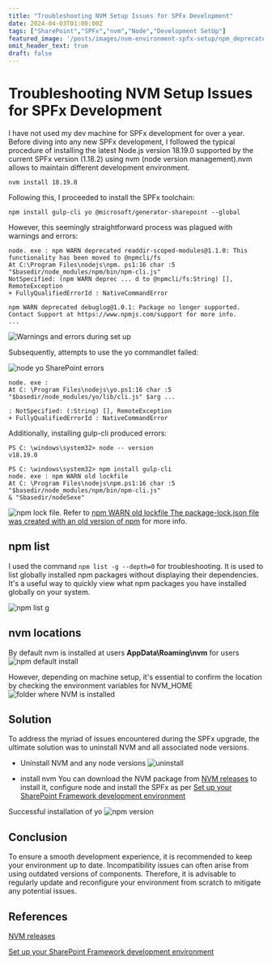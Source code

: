 ```yaml
---
title: "Troubleshooting NVM Setup Issues for SPFx Development"
date: 2024-04-03T01:00:00Z
tags: ["SharePoint","SPFx","nvm","Node","Development SetUp"]
featured_image: '/posts/images/nvm-environment-spfx-setup/npm_deprecatedFeatures.png'
omit_header_text: true
draft: false
---
```


# Troubleshooting NVM Setup Issues for SPFx Development

I have not used my dev machine for SPFx development for over a year. Before diving into any new SPFx development, I followed the typical procedure of installing the latest Node.js version 18.19.0 supported by the current SPFx version (1.18.2) using nvm (node version management).nvm allows to maintain different development environment.

```dotnetcli
nvm install 18.19.0
```
Following this, I proceeded to install the SPFx toolchain:

```dotnetcli
npm install gulp-cli yo @microsoft/generator-sharepoint --global
```

However, this seemingly straightforward process was plagued with warnings and errors:

```dotnetcli
node. exe : npm WARN deprecated readdir-scoped-modules@1.1.0: This functionality has been moved to @npmcli/fs
At C:\Program Files\nodejs\npm. ps1:16 char :5
"$basedir/node_modules/npm/bin/npm-cli.js"
NotSpecified: (npm WARN deprec ... d to @npmcli/fs:String) [], RemoteException
+ FullyQualifiedErrorId : NativeCommandError

npm WARN deprecated debuglog@1.0.1: Package no longer supported. Contact Support at https://www.npmjs.com/support for more info.
...
```

![Warnings and errors during set up](../images/nvm-environment-spfx-setup/npm_deprecatedFeatures.png)

Subsequently, attempts to use the yo commandlet failed:

![node yo SharePoint errors](../images/nvm-environment-spfx-setup/node-yo-sharepoint-error.png)

```dotnetcli
node. exe :
At C: \Program Files\nodejs\yo.ps1:16 char :5
"$basedir/node_modules/yo/lib/cli.js" $arg ...

: NotSpecified: (:String) [], RemoteException
+ FullyQualifiedErrorId : NativeCommandError
```

Additionally, installing gulp-cli produced errors:

```dotnetcli
PS C: \windows\system32> node -- version
v18.19.0

PS C: \windows\system32> npm install gulp-cli
node. exe : npm WARN old lockfile
At C: \Program Files\nodejs\npm.ps1:16 char :5
"$basedir/node_modules/npm/bin/npm-cli.js"
& "Sbasedir/nodeSexe"
```
 
![npm lock file](../images/nvm-environment-spfx-setup/npmwarnoldlockfile.png). Refer to [npm WARN old lockfile The package-lock.json file was created with an old version of npm](https://stackoverflow.com/questions/68260784/npm-warn-old-lockfile-the-package-lock-json-file-was-created-with-an-old-version) for more info.


## npm list

I used the command ```npm list -g --depth=0``` for troubleshooting. It is used to list globally installed npm packages without displaying their dependencies. It's a useful way to quickly view what npm packages you have installed globally on your system.

![npm list g](../images/nvm-environment-spfx-setup/npm-list-g.png)

## nvm locations

By default nvm is installed at users **AppData\Roaming\nvm** for users
![npm default install](../images/nvm-environment-spfx-setup/nvm_default_install.png)

However, depending on machine setup, it's essential to confirm the location by checking the environment variables for NVM_HOME
![folder where NVM is installed](../images/nvm-environment-spfx-setup/NVM_EnvironmentVar.png)

## Solution

To address the myriad of issues encountered during the SPFx upgrade, the ultimate solution was to uninstall NVM and all associated node versions. 

- Uninstall NVM and any node versions
![uninstall](../images/nvm-environment-spfx-setup/nvm_uninstall.png)

- install nvm 
You can download the NVM package from [NVM releases](https://github.com/coreybutler/nvm-windows/releases) to install it, configure node and install the SPFx as per [Set up your SharePoint Framework development environment](https://learn.microsoft.com/en-us/sharepoint/dev/spfx/set-up-your-development-environment?wt.mc_id=MVP_308367)

Successful installation of yo
![npm version](../images/nvm-environment-spfx-setup/npminstallgulpcliyo.png)

## Conclusion

To ensure a smooth development experience, it is recommended to keep your environment up to date. Incompatibility issues can often arise from using outdated versions of components. Therefore, it is advisable to regularly update and reconfigure your environment from scratch to mitigate any potential issues.

## References

[NVM releases](https://github.com/coreybutler/nvm-windows/releases)

[Set up your SharePoint Framework development environment](https://learn.microsoft.com/en-us/sharepoint/dev/spfx/set-up-your-development-environment?wt.mc_id=MVP_308367)
